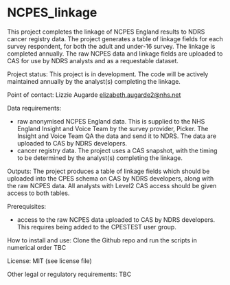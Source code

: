 # NCPES_linkage

This project completes the linkage of NCPES England results to NDRS cancer registry data. The project generates a table of linkage fields for each survey 
respondent, for both the adult and under-16 survey. The linkage is completed annually. The raw NCPES data and linkage fields are uploaded to CAS for use 
by NDRS analysts and as a requestable dataset. 

Project status: 
This project is in development. The code will be actively maintained annually by the analyst(s) completing the linkage. 


Point of contact: 
Lizzie Augarde elizabeth.augarde2@nhs.net


Data requirements: 
- raw anonymised NCPES England data. This is supplied to the NHS England Insight and Voice Team by the survey provider, Picker. The Insight and Voice Team 
QA the data and send it to NDRS. The data are uploaded to CAS by NDRS developers. 
- cancer registry data. The project uses a CAS snapshot, with the timing to be determined by the analyst(s) completing the linkage. 


Outputs: 
The project produces a table of linkage fields which should be uploaded into the CPES schema on CAS by NDRS developers, along with the raw NCPES data. All analysts with Level2 CAS access should be given access to both tables. 


Prerequisites:
- access to the raw NCPES data uploaded to CAS by NDRS developers. This requires being added to the CPESTEST user group.


How to install and use:
Clone the Github repo and run the scripts in numerical order TBC


License:
MIT (see license file)


Other legal or regulatory requirements:
TBC
